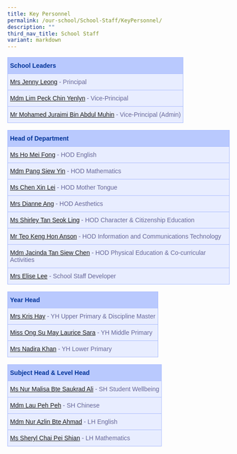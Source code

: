 ```yaml
---
title: Key Personnel
permalink: /our-school/School-Staff/KeyPersonnel/
description: ""
third_nav_title: School Staff
variant: markdown
---
```

<table class="tg">
	<tbody><tr class="tg-s25z"><th rowspan="1" colspan="1"><b>School Leaders</b></th></tr>
		<tr class="tg-73oq"><td><a href="mailto:damai_ps@moe.edu.sg" rel="noopener noreferrer nofollow" target="_blank">Mrs Jenny Leong</a> - Principal</td></tr>
		<tr class="tg-73oq"><td><a href="mailto:damai_ps@moe.edu.sg" rel="noopener noreferrer nofollow" target="_blank">Mdm Lim Peck Chin Yenlyn</a> - Vice-Principal</td></tr>
		<tr class="tg-73oq"><td><a href="mailto:damai_ps@moe.edu.sg" rel="noopener noreferrer nofollow" target="_blank">Mr Mohamed Juraimi Bin Abdul Muhin</a> - Vice-Principal (Admin)</td></tr></tbody></table>

<table class="tg">
	<tbody><tr class="tg-s25z"><th rowspan="1" colspan="1"><b>Head of Department</b></th></tr>
		<tr class="tg-73oq"><td><a href="mailto:ho_mei_fong@schools.gov.sg" rel="noopener noreferrer nofollow" target="_blank">Ms Ho Mei Fong</a> - HOD English</td></tr>
		<tr class="tg-73oq"><td><a href="mailto:pang_siew_yin@schools.gov.sg" rel="noopener noreferrer nofollow" target="_blank">Mdm Pang Siew Yin</a> - HOD Mathematics</td></tr>
		<tr class="tg-73oq"><td><a href="mailto:chen_xin_lei@schools.gov.sg" rel="noopener noreferrer nofollow" target="_blank">Ms Chen Xin Lei</a> - HOD Mother Tongue</td></tr>
		<tr class="tg-73oq"><td rowspan="1" colspan="1"><a href="mailto:ling_liang_chee_dianne@schools.gov.sg" rel="noopener noreferrer nofollow" target="_blank">Mrs Dianne Ang</a> - HOD Aesthetics</td></tr>
		<tr class="tg-73oq"><td><a href="mailto:tan_seok_ling_shirley@schools.gov.sg" rel="noopener noreferrer nofollow" target="_blank">Ms Shirley Tan Seok Ling</a> - HOD Character &amp; Citizenship Education</td></tr>
								<tr class="tg-73oq"><td><a href="mailto:teo_keng_hon@schools.gov.sg" rel="noopener noreferrer nofollow" target="_blank">Mr Teo Keng Hon Anson</a> - HOD Information and Communications Technology</td></tr>
		<tr class="tg-73oq"><td><a href="mailto:tan_siew_chen_jacinda@schools.gov.sg" rel="noopener noreferrer nofollow" target="_blank">Mdm Jacinda Tan Siew Chen</a> - HOD Physical Education &amp; Co-curricular Activities</td></tr>
		<tr class="tg-73oq"><td><a href="mailto:yu_sim_pei_elise@schools.gov.sg" rel="noopener noreferrer nofollow" target="_blank">Mrs Elise Lee</a> - School Staff Developer</td></tr></tbody></table>

<table class="tg">
	<tbody>
		<tr class="tg-s25z"><th rowspan="1" colspan="1"><b>Year Head</b></th></tr>
			<tr class="tg-73oq"><td><a href="mailto:ang_mei_hui@schools.gov.sg" rel="noopener noreferrer nofollow" target="_blank">Mrs Kris Hay</a> - YH Upper Primary &amp; Discipline Master</td></tr>
		<tr class="tg-73oq"><td><a href="mailto:ong_su_may_laurice@schools.gov.sg" rel="noopener noreferrer nofollow" target="_blank">Miss Ong Su May Laurice Sara</a> - YH Middle Primary</td></tr>
	<tr class="tg-73oq"><td><a href="mailto:nadira_abdullah@schools.gov.sg" rel="noopener noreferrer nofollow" target="_blank">Mrs Nadira Khan</a> - YH Lower Primary</td></tr>
	</tbody></table>
		
<table class="tg">
	<tbody><tr class="tg-s25z"><th rowspan="1" colspan="1"><b>Subject Head &amp; Level Head</b></th></tr>
		<tr class="tg-73oq"><td><a href="mailto:nur_malisa_saukrad_ali@schools.gov.sg" rel="noopener noreferrer nofollow" target="_blank">Ms Nur Malisa Bte Saukrad Ali</a> - SH Student Wellbeing</td></tr>
		<tr class="tg-73oq"><td><a href="mailto:lau_peh_peh@schools.gov.sg" rel="noopener noreferrer nofollow" target="_blank">Mdm Lau Peh Peh</a> - SH Chinese</td></tr>
						<tr class="tg-73oq"><td><a href="mailto:nur_azlin_ahmad@schools.gov.sg" rel="noopener noreferrer nofollow" target="_blank">Mdm Nur Azlin Bte Ahmad</a> - LH English</td></tr>
		<tr class="tg-73oq"><td><a href="mailto:sheryl_chai@schools.gov.sg" rel="noopener noreferrer nofollow" target="_blank">Ms Sheryl Chai Pei Shian</a> - LH Mathematics</td></tr></tbody></table>

<style type="text/css">
.tg  {border-collapse:collapse;border-color:#aabcfe;border-spacing:0;}
.tg td{background-color:#e8edff;border-color:#aabcfe;border-style:solid;border-width:1px;color:#669;
  font-family:Arial, sans-serif;font-size:14px;overflow:hidden;padding:10px 5px;word-break:normal;}
.tg th{background-color:#b9c9fe;border-color:#aabcfe;border-style:solid;border-width:1px;color:#039;
  font-family:Arial, sans-serif;font-size:14px;font-weight:normal;overflow:hidden;padding:10px 5px;word-break:normal;}
.tg .tg-18eh{border-color:#000000;font-weight:bold;text-align:center;vertical-align:middle}
.tg .tg-s25z{border-color:#000000;font-size:18px;font-weight:bold;text-align:left;vertical-align:top}
.tg .tg-73oq{border-color:#000000;text-align:left;vertical-align:top}
</style>